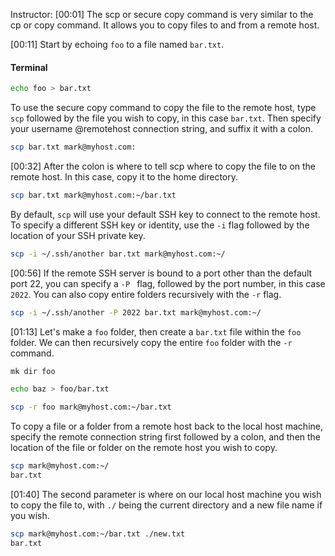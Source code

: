 Instructor: [00:01] The scp or secure copy command is very similar to the cp or copy command. It allows you to copy files to and from a remote host.

[00:11] Start by echoing `foo` to a file named `bar.txt`.

#### Terminal 

```bash
echo foo > bar.txt
```
To use the secure copy command to copy the file to the remote host, type `scp` followed by the file you wish to copy, in this case `bar.txt`. Then specify your username @remotehost connection string, and suffix it with a colon.

```bash
scp bar.txt mark@myhost.com:
```
[00:32] After the colon is where to tell scp where to copy the file to on the remote host. In this case, copy it to the home directory.

```bash
scp bar.txt mark@myhost.com:~/bar.txt
```
 By default, `scp` will use your default SSH key to connect to the remote host. To specify a different SSH key or identity, use the `-i` flag followed by the location of your SSH private key.

```bash
scp -i ~/.ssh/another bar.txt mark@myhost.com:~/
```
[00:56] If the remote SSH server is bound to a port other than the default port 22, you can specify a `-P ` flag, followed by the port number, in this case `2022`. You can also copy entire folders recursively with the `-r` flag.

```bash
scp -i ~/.ssh/another -P 2022 bar.txt mark@myhost.com:~/
```
[01:13] Let's make a `foo` folder, then create a `bar.txt` file within the `foo` folder. We can then recursively copy the entire `foo` folder with the `-r ` command.

```bash
mk dir foo

echo baz > foo/bar.txt

scp -r foo mark@myhost.com:~/bar.txt
```
 To copy a file or a folder from a remote host back to the local host machine, specify the remote connection string first followed by a colon, and then the location of the file or folder on the remote host you wish to copy.

```bash
scp mark@myhost.com:~/
bar.txt
```
[01:40] The second parameter is where on our local host machine you wish to copy the file to, with `./` being the current directory and a new file name if you wish.

```bash
scp mark@myhost.com:~/bar.txt ./new.txt
bar.txt
```